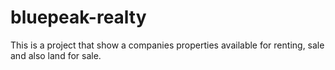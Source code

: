 # bluepeak-realty
This is a project that show a companies properties available for renting, sale and also land for sale.
